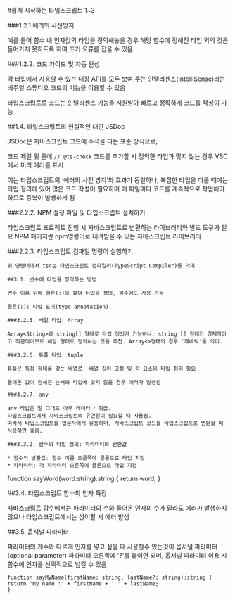 #쉽게 시작하는 타입스크립트 1~3

###1.2.1.에러의 사전방지

예를 들어 함수 내 인자값의 타입을 정의해놓을 경우 해당 함수에 정해진 타입 외의 것은 들어가지 못하도록 하여 초기 오류를 잡을 수 있음

###1.2.2. 코드 가이드 및 자동 완성

각 타입에서 사용할 수 있는 내장 API를 모두 보여 주는 인텔리센스(IntelliSense)라는 비주얼 스튜디오 코드의 기능을 이용할 수 있음

타입스크립트로 코드는 인텔리센스 기능을 지원받아 빠르고 정확하게 코드를 작성이 가능

##1.4. 타입스크립트의 현실적인 대안 JSDoc

JSDoc은 자바스크립트 코드에 주석을 다는 표준 방식으로,

코드 제일 윗 줄에 `// @ts-check` 코드를 추가할 시 정의한 타입과 맞지 않는 경우 VSC에서 미리 에러를 표시

이는 타입스크립트의 ‘에러의 사전 방지’와 효과가 동일하나, 복잡한 타입을 다룰 때에는 타입 정의에 있어 많은 코드 작성이 필요하며 매 파일마다 코드를 계속적으로 작업해야 하므로 중복이 발생하게 됨

###2.2.2. NPM 설정 파일 및 타입스크립트 설치하기

타입스크립트 프로젝트 진행 시 자바스크립트로 변환하는 라이브러리와 빌드 도구가 필요
NPM 패키지란 npm명령어로 내려받을 수 있는 자바스크립트 라이브러리

###2.2.3. 타입스크립트 컴파일 명령어 실행하기

```node ./node_modules/typescript/bin/tsc index.ts
위 명령어에서 tsc는 타입스크립트 컴파일러(TypeScript Compiler)를 의미

##3.1. 변수에 타입을 정의하는 방법

변수 이름 뒤에 콜론(:)을 붙여 타입을 정의, 함수에도 사용 가능

콜론(:): 타입 표기(type annotation)

###3.2.5. 배열 타입: Array

Array<String>과 string[] 형태로 타입 정의가 가능하나, string [] 형태가 경제적이고 직관적이므로 해당 형태로 정의하는 것을 추천. Array<>형태의 경우 '제네릭'을 의미.

###3.2.6. 튜플 타입: tuple

튜플은 특정 형태를 갖는 배열로, 배열 길이 고정 및 각 요소의 타입 정의 필요

들어온 값이 정해진 순서와 타입에 맞지 않을 경우 에러가 발생됨

###3.2.7. any

any 타입은 말 그대로 아무 데이터나 취급.
타입스크립트에서 자바스크립트의 유연함이 필요할 때 사용됨.
따라서 타입스크립트를 입문자에게 유용하며, 자바스크립트 코드를 타입스크립트로 변환할 때 사용하면 좋음.

###3.3.2. 함수의 타입 정의: 파라미터와 반환값

* 함수의 반환값: 함수 이름 오른쪽에 콜론으로 타입 지정
* 파라미터: 각 파라미터 오른쪽에 콜론으로 타입 지정

```
function sayWord(word:string):string {
return word;
}

##3.4. 타입스크립트 함수의 인자 특징

자바스크립트 함수에서는 파라미터의 수와 들어온 인자의 수가 달라도 에러가 발생하지 않으나 타입스크립트에서는 상이할 시 에러 발생


##3.5. 옵셔널 파라미터

파라미터의 개수와 다르게 인자를 넣고 싶을 때 사용할수 있는것이 옵셔널 파라미터(optional parameter)
파라미터 오른쪽에 '?'를 붙이면 되며, 옵셔널 파라미터 이용 시 함수에 인자를 선택적으로 넘길 수 있음

```
function sayMyName(firstName: string, lastName?: string):string {
return 'my name :' + firstName + ' ' + lastName;
}